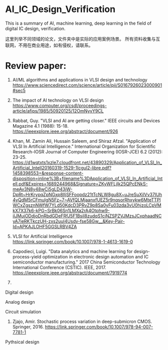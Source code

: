 # AI_IC_Design_Verification
This is a summary of AI, machine learning, deep learning in the field of digital IC design, verification.

这里列举不同领域的论文，文件夹中是实际的应用案例场景。
所有资料收集与互联网，不用在商业用途，如有侵权，请联系。
# Review paper:
1. AI/ML algorithms and applications in VLSI design and technology
https://www.sciencedirect.com/science/article/pii/S0167926023000901#sec5

2. The impact of AI technology on VLSI design
https://www.computer.org/csdl/proceedings-article/afips/1985/50920125/12OmNyvY9CL

3. Rabbat, Guy. "VLSI and AI are getting closer." IEEE circuits and Devices Magazine 4.1 (1988): 15-18.
https://ieeexplore.ieee.org/abstract/document/926

4. Khan, M. Zamin Ali, Hussain Saleem, and Shiraz Afzal. "Application of VLSI In Artificial Intelligence." International Organization for Scientific Research-IOSR Journal of Computer Engineering (IOSR-JCE) 6.2 (2012): 23-25.
https://d1wqtxts1xzle7.cloudfront.net/43890329/Application_of_VLSI_In_Artificial_Intell20160319-1529-1lcgul2-libre.pdf?1458398553=&response-content-disposition=inline%3B+filename%3DApplication_of_VLSI_In_Artificial_Intell.pdf&Expires=1689244968&Signature=ZKyWFLjIk25QPcENkS-meAv3N8y48wCi5gLD43jW-DpRt~HrKrypqZpNGxp8IljSFFoopdz21tTcNLW8gu8X~uJreSuXilVv37IUh4yQdM5rCFmuIgN5Fz~7~AVfQLMjaanxfUEZ5r9nqsorRhxykw6MteTTPlWCxZgsznNWfW7YLd50KdcD3PRvZ9p8Sa0yFu03zda3vU0hjzoLCpVMkX7X37k6-kPG~SrBk06Sn1LMXa2rA4Otphw9-ilJMujODdjoDnRbdGDeFRfJ5F1BsiI8zudqS1cjNZSPZVJMzsJCxphaadNCyA7ieRKTkczUH-zxs2uuI4Usdv-fse58Gw__&Key-Pair-Id=APKAJLOHF5GGSLRBV4ZA

5. VLSI for Artificial Intelligence
https://link.springer.com/book/10.1007/978-1-4613-1619-0

6. Capodieci, Luigi. "Data analytics and machine learning for design-process-yield optimization in electronic design automation and IC semiconductor manufacturing." 2017 China Semiconductor Technology International Conference (CSTIC). IEEE, 2017.
https://ieeexplore.ieee.org/abstract/document/7919774

7. 

Digital design


Analog design


Circuit simulation
1. Zjajo, Amir. Stochastic process variation in deep-submicron CMOS. Springer, 2016.
https://link.springer.com/book/10.1007/978-94-007-7781-1

Pythsical design
